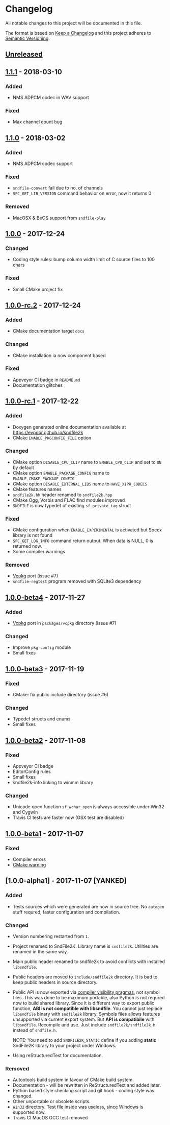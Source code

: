 # Changelog
All notable changes to this project will be documented in this file.

The format is based on [Keep a Changelog](http://keepachangelog.com/en/1.0.0/)
and this project adheres to [Semantic Versioning](http://semver.org/spec/v2.0.0.html).

## [Unreleased]

## [1.1.1] - 2018-03-10

### Added

- NMS ADPCM codec in WAV support

### Fixed

- Max channel count bug

## [1.1.0] - 2018-03-02

### Added

- NMS ADPCM codec support

### Fixed

- `sndfile-convert` fail due to no. of channels
- `SFC_GET_LIB_VERSION` command behavior on error, now it returns 0

### Removed

- MacOSX & BeOS support from `sndfile-play`

## [1.0.0] - 2017-12-24

### Changed

- Coding style rules: bump column width limit of C source files to 100 chars

### Fixed

- Small CMake project fix

## [1.0.0-rc.2] - 2017-12-24

### Added

- CMake documentation target `docs`

### Changed

- CMake installation ia now component based

### Fixed

- Appveyor CI badge in `README.md`
- Documentation glitches

## [1.0.0-rc.1] - 2017-12-22

### Added

- Doxygen generated online documentation available at https://evpobr.github.io/sndfile2k
- CMake `ENABLE_PKGCONFIG_FILE` option

### Changed

- CMake option `DISABLE_CPU_CLIP` name to `ENABLE_CPU_CLIP` and set to `ON` by default
- CMake option `ENABLE_PACKAGE_CONFIG` name to `ENABLE_CMAKE_PACKAGE_CONFIG`
- CMake option `DISABLE_EXTERNAL_LIBS` name to `HAVE_XIPH_CODECS`
- CMake features names
- `sndfile2k.hh` header renamed to `sndfile2k.hpp`
- CMake Ogg, Vorbis and FLAC find modules improved
- `SNDFILE` is now typedef of existing `sf_private_tag` struct

### Fixed

- CMake configuration when `ENABLE_EXPERIMENTAL` is activated but Speex library is not found
- `SFC_GET_LOG_INFO` command return output. When data is NULL, 0 is returned now.
- Some compiler warnings

### Removed

- [Vcpkg](https://github.com/Microsoft/vcpkg) port (issue #7)
- `sndfile-regtest` program removed with SQLite3 dependency

## [1.0.0-beta4] - 2017-11-27

### Added

- [Vcpkg](https://github.com/Microsoft/vcpkg) port in `packages/vcpkg` directory (issue #7)

### Changed

- Improve `pkg-config` module
- Small fixes

## [1.0.0-beta3] - 2017-11-19

### Fixed
- CMake: fix public include directory (issue #6)

### Changed
- Typedef structs and enums
- Small fixes

## [1.0.0-beta2] - 2017-11-08

### Fixed
- Appveyor CI badge
- EditorConfig rules
- Small fixes
- sndfile2k-info linking to winmm library

### Changed
- Unicode open function `sf_wchar_open` is always accessible under Win32 and Cygwin
- Travis CI tests are faster now (OSX test are disabled)

## [1.0.0-beta1] - 2017-11-07

### Fixed

- Compiler errors
- [CMake warning](https://cmake.org/cmake/help/latest/policy/CMP0063.html)

## [1.0.0-alpha1] - 2017-11-07 [YANKED]

### Added
- Tests sources which were generated are now in source tree. No `autogen` stuff requred, faster configuration and compilation.

### Changed
- Version numbering restarted from `1`.
- Project renamed to SndFile2K. Library name is `sndfile2k`. Utilities are renamed in the same way.
- Main public header renamed to sndfile2k to avoid conflicts with installed `libsndfile`.
- Public headers are moved to `include/sndfile2k` directory. It is bad to keep public headers in source directory.
- Public API is now exported via [compiler visibility pragmas](https://gcc.gnu.org/wiki/Visibility), not symbol files. This was done to be maximum portable, also Python is not requred now to build shared library. Since it is different way to export public function, **ABI is not compatible with libsndfile**. You cannot just replace `libsndfile` binary with `sndfile2k` library. Symbols files allows features unsupported via current export system. But **API is compatibile** with `libsndfile`. Recompile and use. Just include `sndfile2k/sndfile2k.h` instead of `sndfile.h`.

  NOTE: You need to add `SNDFILE2K_STATIC` define if you adding **static** SndFile2K library to your project under Windows.
  
- Using reStructuredTest for documentation.
  
### Removed
- Autootools build system in favour of CMake build system.
- Documentation - will be rewritten in ReStructuredText and added later.
- Python based style checking script and git hook - coding style was changed.
- Other unportable or obsolete scripts.
- `Win32` directory. Test file inside was useless, since Windows is supported now.
- Travis CI MacOS GCC test removed

[Unreleased]: https://github.com/evpobr/sndfile2k/compare/v1.1.1...HEAD
[1.0.0-beta1]: https://github.com/evpobr/sndfile2k/compare/v1.0.0-alpha1...v1.0.0-beta1
[1.0.0-beta2]: https://github.com/evpobr/sndfile2k/compare/v1.0.0-beta1...v1.0.0-beta2
[1.0.0-beta3]: https://github.com/evpobr/sndfile2k/compare/v1.0.0-beta2...v1.0.0-beta3
[1.0.0-beta4]: https://github.com/evpobr/sndfile2k/compare/v1.0.0-beta3...v1.0.0-beta4
[1.0.0-rc.1]: https://github.com/evpobr/sndfile2k/compare/v1.0.0-beta4...v1.0.0-rc.1
[1.0.0-rc.2]: https://github.com/evpobr/sndfile2k/compare/v1.0.0-rc.1...v1.0.0-rc.2
[1.0.0]: https://github.com/evpobr/sndfile2k/compare/v1.0.0-rc.2...v1.0.0
[1.1.0]: https://github.com/evpobr/sndfile2k/compare/v1.0.0...v1.1.0
[1.1.1]: https://github.com/evpobr/sndfile2k/compare/v1.1.0...v1.1.1
